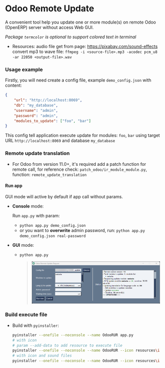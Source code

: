 # Odoo Remote Update

A convenient tool help you update one or more module(s) on remote Odoo (OpenERP) server without access Web GUI.

_Package `termcolor` is optional to support colored text in terminal_

* Resources: audio file get from page: https://pixabay.com/sound-effects
  convert mp3 to wave file: `ffmpeg -i <source-file>.mp3 -acodec pcm_u8 -ar 22050 <output-file>.wav`

### Usage example

Firstly, you will need create a config file, example `demo_config.json` with content:
```json
{
    "url": "http://localhost:8069",
    "db": "my_database",
    "username": "admin",
    "password": "admin",
    "modules_to_update": ["foo", "bar"]
}
```

This config tell application execute update for modules: `foo`, `bar` using target URL `http://localhost:8069` and database `my_database`

### Remote update translation

* For Odoo from version 11.0+, it's required add a patch function for remote call, for reference check: `patch_odoo/ir_module_module.py`, function: `remote_update_translation`

#### Run app

GUI mode will active by default if app call without params.

* **Console** mode:

  Run `app.py` with param:
 
  * `python app.py demo_config.json`
  * or you want to **overwrite** admin password, run: `python app.py demo_config.json real-password`

* **GUI** mode:
  * `python app.py`
  
    > ![](images/OdooRUR.png)

### Build execute file

* Build with `pyinstaller`: 
    ```bash
    pyinstaller --onefile --noconsole --name OdooRUR app.py
    # with icon
    # param --add-data to add resource to execute file
    pyinstaller --onefile --noconsole --name OdooRUR --icon resources\icon.ico --add-data "resources\\icon.ico;resources" app.py
    # with icon and sound files
    pyinstaller --onefile --noconsole --name OdooRUR --icon resources\icon.ico --add-data "resources\\icon.ico;resources" --add-data "resources\\success.wav;resources" --add-data "resources\\error.wav;resources" app.py
    ```
